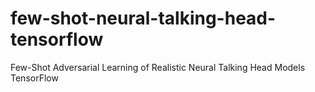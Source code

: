 # few-shot-neural-talking-head-tensorflow
Few-Shot Adversarial Learning of Realistic Neural Talking Head Models TensorFlow
